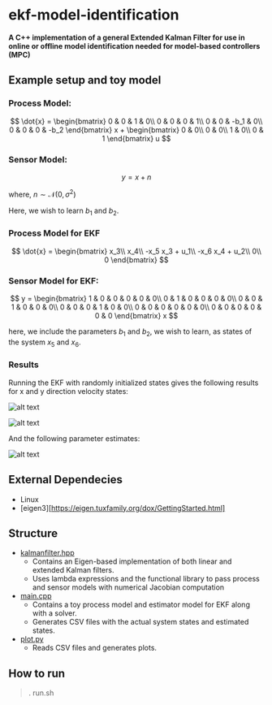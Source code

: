 # ekf-model-identification

**A C++ implementation of a general Extended Kalman Filter for use in online or offline model identification needed for model-based controllers (MPC)**

## Example setup and toy model

### Process Model:

$$
\dot{x} = 
\begin{bmatrix}
0 & 0 & 1 & 0\\
0 & 0 & 0 & 1\\
0 & 0 & -b_1 & 0\\
0 & 0 & 0 & -b_2
\end{bmatrix} x +
\begin{bmatrix}
0 & 0\\
0 & 0\\
1 & 0\\
0 & 1
\end{bmatrix}
u
$$

### Sensor Model:

$$
y = x + n
$$

where, $n \sim \mathcal{N}(0, \sigma^2)$

Here, we wish to learn $b_1$ and $b_2$.

### Process Model for EKF

$$
\dot{x} = 
\begin{bmatrix}
x_3\\
x_4\\
-x_5 x_3 + u_1\\
-x_6 x_4 + u_2\\
0\\
0
\end{bmatrix}
$$

### Sensor Model for EKF:

$$
y = 
\begin{bmatrix}
1 & 0 & 0 & 0 & 0 & 0\\
0 & 1 & 0 & 0 & 0 & 0\\
0 & 0 & 1 & 0 & 0 & 0\\
0 & 0 & 0 & 1 & 0 & 0\\
0 & 0 & 0 & 0 & 0 & 0\\
0 & 0 & 0 & 0 & 0 & 0
\end{bmatrix}
x
$$

here, we include the parameters $b_1$ and $b_2$, we wish to learn, as states of the system $x_5$ and $x_6$.

### Results

Running the EKF with randomly initialized states gives the following results for x and y direction velocity states:

![alt text](https://github.com/sidd-1234/ekf-model-identification/blob/main/system_x_velocity.png?raw=true)

![alt text](https://github.com/sidd-1234/ekf-model-identification/blob/main/system_y_velocity.png?raw=true)

And the following parameter estimates:

![alt text](https://github.com/sidd-1234/ekf-model-identification/blob/main/identified_parameters.png?raw=true)

## External Dependecies
* Linux
* [eigen3][https://eigen.tuxfamily.org/dox/GettingStarted.html]

## Structure
* [kalmanfilter.hpp](https://github.com/sidd-1234/ekf-model-identification/blob/main/kalmanfilter.hpp)
    * Contains an Eigen-based implementation of both linear and extended Kalman filters.
    * Uses lambda expressions and the functional library to pass process and sensor models with numerical Jacobian computation
* [main.cpp](https://github.com/sidd-1234/cpp-torch-from-scratch/blob/main/main.cpp)
    * Contains a toy process model and estimator model for EKF along with a solver.
    * Generates CSV files with the actual system states and estimated states.
* [plot.py](https://github.com/sidd-1234/cpp-torch-from-scratch/blob/main/plot.py)
    * Reads CSV files and generates plots.

## How to run
> . run.sh
